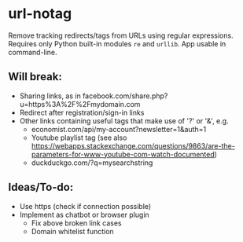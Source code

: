 # url-notag
Remove tracking redirects/tags from URLs using regular expressions. Requires only Python built-in modules `re` and `urllib`. App usable in command-line.

## Will break:
* Sharing links, as in facebook.com/share.php?u=https%3A%2F%2Fmydomain.com
* Redirect after registration/sign-in links
* Other links containing useful tags that make use of '?' or '&', e.g.
    * economist.com/api/my-account?newsletter=1&auth=1
    * Youtube playlist tag (see also https://webapps.stackexchange.com/questions/9863/are-the-parameters-for-www-youtube-com-watch-documented)
    * duckduckgo.com/?q=mysearchstring

## Ideas/To-do:
* Use https (check if connection possible)
* Implement as chatbot or browser plugin 
   * Fix above broken link cases
   * Domain whitelist function
